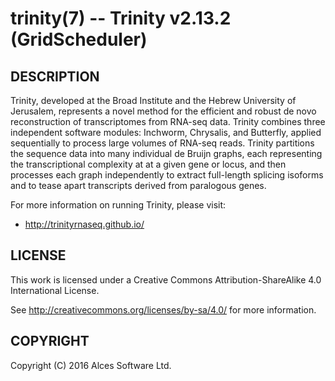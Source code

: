 # trinity(7) -- Trinity v2.13.2 (GridScheduler)

## DESCRIPTION

Trinity, developed at the Broad Institute and the Hebrew University
of Jerusalem, represents a novel method for the efficient and robust
de novo reconstruction of transcriptomes from RNA-seq data. Trinity
combines three independent software modules: Inchworm, Chrysalis,
and Butterfly, applied sequentially to process large volumes of
RNA-seq reads. Trinity partitions the sequence data into many
individual de Bruijn graphs, each representing the transcriptional
complexity at at a given gene or locus, and then processes each
graph independently to extract full-length splicing isoforms and to
tease apart transcripts derived from paralogous genes.

For more information on running Trinity, please visit:
  * <http://trinityrnaseq.github.io/>

## LICENSE

This work is licensed under a Creative Commons Attribution-ShareAlike
4.0 International License.

See <http://creativecommons.org/licenses/by-sa/4.0/> for more
information.

## COPYRIGHT

Copyright (C) 2016 Alces Software Ltd.

